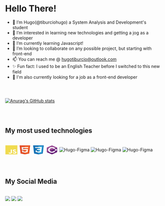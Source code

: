 <h1>Hello There!</h1>

- 👋 I’m Hugo(@tiburciohugo) a System Analysis and Development's student
- 🤖 I’m interested in learning new technologies and getting a jog as a developer
- 🌱 I’m currently learning Javascript!
- 💞️ I’m looking to collaborate on any possible project, but starting with front-end
- 📫 You can reach me @ hugotiburcio@outlook.com
- ✨ Fun fact: I used to be an English Teacher before I switched to this new field
- 👀 I'm also currently looking for a job as a front-end developer

##
<br>

[![Anurag's GitHub stats](https://github-readme-stats.vercel.app/api?username=tiburciohugo&show_icons=true&theme=dracula)](https://github.com/anuraghazra/github-readme-stats)

##
<br>

<h2>My most used technologies</h2>

<div style="display: inline_block"><br>
  <img align="center" alt="Hugo-Js" height="30" width="40" src="https://raw.githubusercontent.com/devicons/devicon/master/icons/javascript/javascript-plain.svg">  
  <img align="center" alt="Hugo-HTML" height="30" width="40" src="https://raw.githubusercontent.com/devicons/devicon/master/icons/html5/html5-original.svg">
  <img align="center" alt="Hugo-CSS" height="30" width="40" src="https://raw.githubusercontent.com/devicons/devicon/master/icons/css3/css3-original.svg">  
  <img align="center" alt="Hugo-Csharp" height="30" width="40" src="https://raw.githubusercontent.com/devicons/devicon/master/icons/csharp/csharp-original.svg">
  <img align="center" alt="Hugo-Figma" height="30" width="40" src="https://cdn.jsdelivr.net/gh/devicons/devicon/icons/salesforce/salesforce-original.svg" />
  <img align="center" alt="Hugo-Figma" height="30" width="40" src="https://cdn.jsdelivr.net/gh/devicons/devicon/icons/figma/figma-original.svg" />
  <img align="center" alt="Hugo-Figma" height="30" width="40" src="https://cdn.jsdelivr.net/gh/devicons/devicon/icons/photoshop/photoshop-plain.svg" />
  
  ##
  <br>
  
  <h2>My Social Media</h2>
  
  <div style="display: inline_block"><br> 
  <a href="instagram.com/hugo.tiburcio/" target="_blank"><img src="https://img.shields.io/badge/Instagram-E4405F?style=for-the-badge&logo=instagram&logoColor=white" target="_blank"></a>
  <a href="www.linkedin.com/in/hugotiburcio" target="_blank"><img src="https://img.shields.io/badge/LinkedIn-0077B5?style=for-the-badge&logo=linkedin&logoColor=white" target="_blank"></a>
  <a href="mailto:hugotiburcio@outlook.com" target="_blank"><img src="https://img.shields.io/badge/Microsoft_Outlook-0078D4?style=for-the-badge&logo=microsoft-outlook&logoColor=white" target="_blank"></a>
  
  
  

<!---
tiburciohugo/tiburciohugo is a ✨ special ✨ repository because its `README.md` (this file) appears on your GitHub profile.
You can click the Preview link to take a look at your changes.
--->
